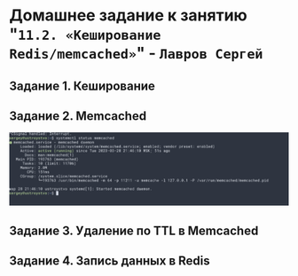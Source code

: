 # Домашнее задание к занятию "`11.2. «Кеширование Redis/memcached»`" - `Лавров Сергей`

## Задание 1. Кеширование
  
## Задание 2. Memcached

![alt_text](https://github.com/SergeyLavrov/8.1.-Git/blob/main/img/mecached.png)

 
## Задание 3. Удаление по TTL в Memcached

## Задание 4. Запись данных в Redis




